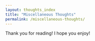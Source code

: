 ```yaml
---
layout: thoughts_index
title: "Miscellaneous Thoughts"
permalink: /miscellaneous-thoughts/
---
```


Thank you for reading! I hope you enjoy!